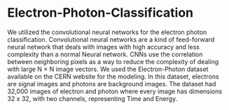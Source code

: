 # Electron-Photon-Classification
 We utilized the convolutional neural networks for the electron photon classification. Convolutional neural  networks are a kind of feed-forward neural network that deals with images with high accuracy and less complexity  than a normal Neural network. CNNs use the correlation between neighboring pixels as a way to reduce the  complexity of dealing with large N × N image vectors. We used the Electron-Photon dataset available on  the CERN website for the modeling. In this dataset, electrons are signal images and photons are background  images. The dataset had 32,000 images of electron and photon where every image has dimensions 32 x 32,  with two channels, representing Time and Energy. 
